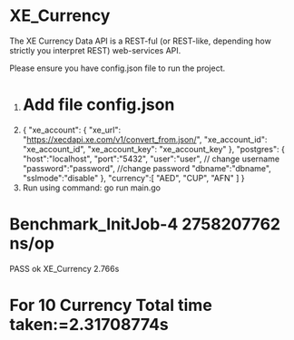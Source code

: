 # XE_Currency
The XE Currency Data API is a REST-ful (or REST-like, depending how strictly you interpret REST) web-services API.


Please ensure you have config.json file to run the project.

1. # Add file config.json
2. {
    "xe_account": {
       "xe_url": "https://xecdapi.xe.com/v1/convert_from.json/",
       "xe_account_id": "xe_account_id",
       "xe_account_key": "xe_account_key"
    },
    "postgres": {
        "host":"localhost",
        "port":"5432",
        "user":"user",  // change username
        "password":"password", //change password
        "dbname":"dbname",
        "sslmode":"disable"
    },
    "currency":[
        "AED", "CUP", "AFN"
    ]
}
3. Run using command: go run main.go



# Benchmark_InitJob-4     2758207762 ns/op
PASS
ok      XE_Currency     2.766s

# For 10 Currency Total time taken:=2.31708774s

